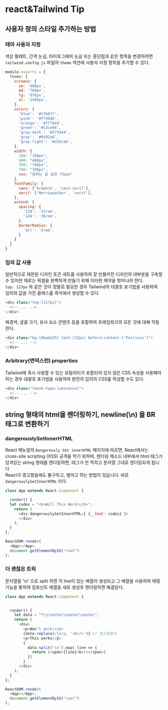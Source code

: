 # react&Tailwind Tip
## 사용자 정의 스타일 추가하는 방법
### 테마 사용자 지정
색상 팔레트, 간격 눈금, 타이포그래피 눈금 또는 중단점과 같은 항목을 변경하려면 ```tailwind.config.js``` 파일의 ```theme``` 섹션에 사용자 지정 항목을 추가할 수 있다.
```javascript 
module.exports = {
  theme: {
    screens: {
      sm: '480px',
      md: '768px',
      lg: '976px',
      xl: '1440px',
    },
    colors: {
      'blue': '#1fb6ff',
      'pink': '#ff49db',
      'orange': '#ff7849',
      'green': '#13ce66',
      'gray-dark': '#273444',
      'gray': '#8492a6',
      'gray-light': '#d3dce6',
    },
    width: {
      100: "100px",
      400: "400px",
      760: "760px",
      780: "780px",
      xxx: "원하는 값 설정 가능px"
    },
    fontFamily: {
      sans: ['Graphik', 'sans-serif'],
      serif: ['Merriweather', 'serif'],
    },
    extend: {
      spacing: {
        '128': '32rem',
        '144': '36rem',
      },
      borderRadius: {
        '4xl': '2rem',
      }
    }
  }
}
```
### 임의 값 사용
일반적으로 제한된 디자인 토큰 세트를 사용하여 잘 만들어진 디자인의 대부분을 구축할 수 있지만 때로는 픽셀을 완벽하게 만들기 위해 이러한 제약을 벗어나야 한다. <br>
```top: 117px``` 와 같은 것이 정말로 필요한 경우 Tailwind의 대괄호 표기법을 사용하여 임의의 값을 가진 클래스를 즉석에서 생성할 수 있다.
```javascript
<div class="top-[117px]">
  <!-- ... -->
</div>
```
배경색, 글꼴 크기, 유사 요소 콘텐츠 등을 포함하여 프레임워크의 모든 것에 대해 작동한다.
```javascript
<div class="bg-[#bada55] text-[22px] before:content-['Festivus']">
  <!-- ... -->
</div>
```
### Arbitrary(변덕스런) properties
Tailwind에 즉시 사용할 수 있는 유틸리티가 포함되어 있지 않은 CSS 속성을 사용해야 하는 경우 대괄호 표기법을 사용하여 완전히 임의의 CSS를 작성할 수도 있다.
```javascript
<div class="[mask-type:luminance]">
  <!-- ... -->
</div>
```
## string 형태의 html을 렌더링하기, newline(\n) 을 BR 태그로 변환하기
### dangerouslySetInnerHTML
React 매뉴얼의 ```Dangerously Set innerHTML``` 페이지에 따르면, React에서는 cross-site scripting (XSS) 공격을 막기 위하여, 렌더링 메소드 내부에서 html 태그가 담겨있는 string 형태를 렌더링하면, 태그가 안 먹히고 문자열 그대로 렌더링되게 됩니다
<br>
React가 경고했음에도 불구하고, 쌩까고 하는 방법이 있습니다. 바로 ```dangerouslySetInnerHTML``` 이다.
```javascript
class App extends React.Component {

  render() {
  let codes = "<b>Will This Work?</b>";
    return (
      <div dangerouslySetInnerHTML={ {__html: codes} }>
      </div>
    );
  }
};

ReactDOM.render(
  <App></App>,
  document.getElementById("root")
);
```
### 더 괜찮은 트릭
문자열을 ‘\n’ 으로 split 하면 각 line이 있는 배열이 생성되고 그 배열을 사용하여 매핑 기능을 통하여 컴포넌트 배열을 새로 생성후 렌더링하면 해결된다.
```javascript
class App extends React.Component {

  
  render() {
    let data = "Try\nenter\nenter\nenter";
    return (
      <div>
        <p>Won't work:</p> 
        {data.replace(/\n/g, '<br/>')} // 정규표현식
        <p>This works</p>
        { 
          data.split('\n').map( line => {
            return (<span>{line}<br/></span>)
          })
        }
      </div>
    );
  }
};

ReactDOM.render(
  <App></App>,
  document.getElementById("root")
);
```
